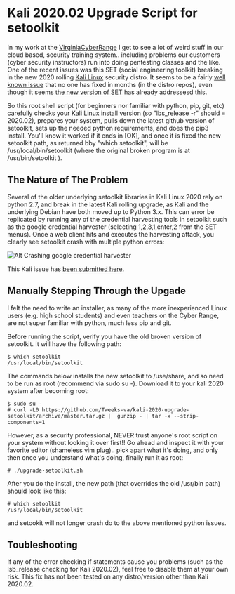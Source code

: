# Kali 2020.02 Upgrade Script for setoolkit #

In my work at the [VirginiaCyberRange](https://virginiacyberrange.org) I get to see a lot of weird stuff in our cloud based, security training system.. including problems our customers (cyber security instructors) run into doing pentesting classes and the like. One of the recent issues was this SET (social engineering toolkit) breaking in the new 2020 rolling [Kali Linux](https://www.kali.org/) security distro. It seems to be a fairly [well known issue](https://github.com/trustedsec/social-engineer-toolkit/issues/772) that no one has fixed in months (in the distro repos), even though it seems [the new version of SET](https://github.com/trustedsec/social-engineer-toolkit/) has already addressesd  this.

So this root shell script (for beginners nor familiar with python, pip, git, etc) carefully checks your Kali Linux install version (so "lbs_release -r" should = 2020.02), prepares your system, pulls down the latest github version of setoolkit, sets up the needed python requirements, and does the pip3 install.  You'll know it worked if it ends in [OK], and once it is fixed the new setoolkit path, as returned bby "which setoolkit", will be /usr/local/bin/setoolkit (where the original broken program is at /usr/bin/setoolkit ).   

## The Nature of The Problem ##

Several of the older underlying setoolkit libraries in Kali Linux 2020 rely on python 2.7, and break in the latest Kali rolling upgrade, as Kali and the underlying Debian have both moved up to Python 3.x. This can error be replicated by running any of the credential harvesting tools in setoolkit such as the google credential harvester (selecting 1,2,3,1,enter,2 from the SET menus). Once a web client hits and executes the harvesting attack, you clearly see setoolkit crash with multiple python errors:

![Alt Crashing google credential harvester](https://user-images.githubusercontent.com/1731305/90028387-9e22d500-dc87-11ea-81f8-55f278f85528.png "Crashing google credential harvester")

This Kali issue has [been submitted here](https://bugs.kali.org/view.php?id=6681).

## Manually Stepping Through the Upgade ##

I felt the need to write an installer, as many of the more inexperienced Linux users (e.g. high school students) and even teachers on the Cyber Range, are not super familiar with python, much less pip and git.  

Before running the script, verify you have the old broken version of setoolkit. It will have the following path:
```
$ which setoolkit
/usr/local/bin/setoolkit
```

The commands below installs the new setoolkit to /use/share, and so need to be run as root (recommend via sudo su -).  Download it to your kali 2020 system after becoming root:
```
$ sudo su -
# curl -L0 https://github.com/Tweeks-va/kali-2020-upgrade-setoolkit/archive/master.tar.gz |  gunzip - | tar -x --strip-components=1
```
However, as a security professional, NEVER trust anyone's root script on your system without looking it over first!!  Go ahead and inspect it with your favorite editor (shameless vim plug).. pick apart what it's doing, and only then once you understand what's doing, finally run it as root:
```
# ./upgrade-setoolkit.sh
```

After you do the install, the new path (that overrides the old /usr/bin path) should look like this:
```
# which setoolkit
/usr/local/bin/setoolkit
```
and setookit will not longer crash do to the above mentioned python issues.

## Toubleshooting ##

If any of the error checking if statements cause you problems (such as the lsb_release checking for Kali 2020.02), feel free to disable them at your own risk. This fix has not been tested on any distro/version other than Kali 2020.02.

